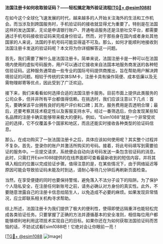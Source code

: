 **法国注册卡如何收取验证码？——轻松搞定海外验证流程[[TG💪+ @esim1088](https://t.me/s/esim1088)]**

在如今这个全球化飞速发展的时代，越来越多的人开始关注海外的生活和工作机会。而当涉及到跨国服务时，手机验证码的接收就显得尤为重要了。特别是在法国这样的发达国家，无论是申请银行账户、开通电话服务还是注册社交平台，都需要通过手机号码接收验证码来完成身份验证。然而，对于那些身在国内或者身处其他国家的人来说，法国的手机号码可能显得遥不可及。那么，如何才能顺利地接收到法国注册卡发送的验证码呢？本文将为你详细解答这一问题。

首先，我们需要了解什么是法国注册卡。简单来说，法国注册卡是一种可以在法国境内使用的虚拟号码服务，用户可以通过它接收来自法国本地服务商发送的各种短信验证码。这种服务通常由一些专业的国际号码提供商推出，旨在帮助用户解决跨境验证的问题。相较于传统的实体SIM卡，注册卡具有操作简便、成本低廉以及无需物理邮寄等优点，因此受到了广泛欢迎。

接下来，我们来看看如何选择合适的法国注册卡服务。目前市面上提供此类服务的公司众多，但并非所有平台都值得信赖。在挑选时，我们应该注意以下几点：首先，要确保该平台拥有良好的用户评价和口碑；其次，服务费用是否透明合理；最后，还要考察其技术稳定性以及客服支持水平。经过一番筛选后，你会发现某些知名品牌的注册卡确实能够带来极大的便利。例如，“Esim1088”就是一个非常受欢迎的选择，它不仅覆盖多个国家和地区，而且还能实时接收各种类型的验证码信息。

那么，在成功购买了一张法国注册卡之后，具体应该如何使用呢？其实整个过程并不复杂。首先，登录你的账户并激活所购买的号码。接着，将此号码填写到需要验证的服务中。一旦提交请求，系统便会自动向该号码发送一条包含验证码的消息。此时，只需打开Esim1088提供的在线界面即可查看最新收到的短信内容，并将其填入相应的位置以完成验证步骤。值得注意的是，在某些情况下，由于网络延迟等原因可能会导致验证码未能及时到达，请耐心等待几分钟后再刷新页面检查。

当然，在享受便捷的同时也要保持警惕，避免落入不法分子设下的陷阱。为了保护个人隐私安全，在注册任何新账号之前，请务必确认对方身份的真实性。此外，不要随意泄露自己的注册卡信息给陌生人，以免造成不必要的麻烦。如果发现异常情况，应立即联系相关机构寻求帮助。

综上所述，法国注册卡为我们提供了极大的便利性，使得即使远隔重洋也能轻松完成各类验证任务。只要掌握了正确的方法并遵循基本的安全准则，相信每位用户都能够顺利地利用这项技术实现自己的目标。如果你还在为如何获取法国验证码而苦恼的话，不妨试试看Esim1088吧！它绝对会让你眼前一亮！

[[TG💪+ @esim1088](https://t.me/s/esim1088) ![Image](https://i.postimg.cc/4NQfJmqS/Snipaste-2025-05-13-00-14-12.png)]